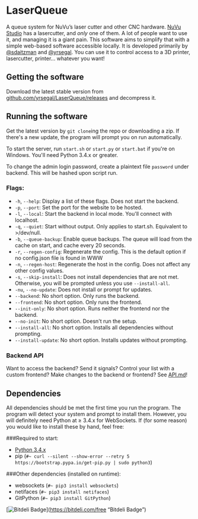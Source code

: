 # LaserQueue
A queue system for NuVu’s laser cutter and other CNC hardware. [NuVu Studio](https://cambridge.nuvustudio.com/discover) has a lasercutter, and *only* one of them. A lot of people want to use it, and managing it is a giant pain. This software aims to simplify that with a simple web-based software accessible locally. It is developed primarily by [@sdaitzman](https://github.com/sdaitzman) and [@yrsegal](https://github.com/yrsegal). You can use it to control access to a 3D printer, lasercutter, printer... whatever you want!

## Getting the software
Download the latest stable version from [github.com/yrsegal/LaserQueue/releases](https://github.com/yrsegal/LaserQueue/releases) and decompress it.

## Running the software

Get the latest version by `git clone`ing the repo or downloading a zip. If there's a new update, the program will prompt you on run automatically.  

To start the server, run `start.sh` or `start.py` or `start.bat` if you're on Windows. You'll need Python 3.4.x or greater.

To change the admin login password, create a plaintext file `password` under backend. This will be hashed upon script run.

### Flags:

- `-h`, `--help`: Display a list of these flags. Does not start the backend.
- `-p`, `--port`: Set the port for the website to be hosted.
- `-l`, `--local`: Start the backend in local mode. You'll connect with localhost.
- `-q`, `--quiet`: Start without output. Only applies to start.sh. Equivalent to >/dev/null.
- `-b`, `--queue-backup`: Enable queue backups. The queue will load from the cache on start, and cache every 20 seconds.
- `-r`, `--regen-config`: Regenerate the config. This is the default option if no config.json file is found in WWW
- `-n`, `--regen-host`: Regenerate the host in the config. Does not affect any other config values. 
- `-s`, `--skip-install`: Does not install dependencies that are not met. Otherwise, you will be prompted unless you use `--install-all`.
- `-nu`, `--no-update`: Does not install or prompt for updates.
- `--backend`: No short option. Only runs the backend.
- `--frontend`: No short option. Only runs the frontend.
- `--init-only`: No short option. Runs neither the frontend nor the backend.
- `--no-init`: No short option. Doesn't run the setup.
- `--install-all`: No short option. Installs all dependencies without prompting.
- `--install-update`: No short option. Installs updates without prompting.

### Backend API
Want to access the backend? Send it signals? Control your list with a custom frontend? Make changes to the backend or frontend? See [API.md](API.md)!

## Dependencies

All dependencies should be met the first time you run the program. The program will detect your system and prompt to install them. However, you will definitely need Python at ≥ 3.4.x for WebSockets. If (for some reason) you would like to install these by hand, feel free:

###Required to start:  
- [Python 3.4.x](https://www.python.org/downloads/)
- pip (`#~ curl --silent --show-error --retry 5 https://bootstrap.pypa.io/get-pip.py | sudo python3`)

###Other dependencies (installed on runtime):  
- websockets (`#~ pip3 install websockets`)
- netifaces (`#~ pip3 install netifaces`)
- GitPython (`#~ pip3 install GitPython`)

[![Bitdeli Badge](https://d2weczhvl823v0.cloudfront.net/yrsegal/laserqueue/trend.png)](https://bitdeli.com/free “Bitdeli Badge”)

